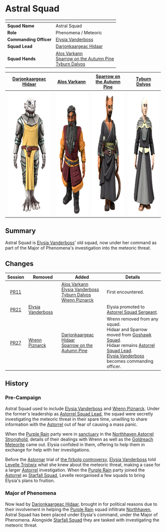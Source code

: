 # Astral Squad

| []() | |
| --- | --- |
| **Squad Name** | Astral Squad | squad.2
| **Role** | Phenomena / Meteoric |
| **Commanding Officer** | [Elysia Vanderboss](../../../../characters/elysia-vanderboss.md) |
| **Squad Lead** | [Darjonkaargeac Hidaar](../../../../characters/darjonkaargeac-hidaar.md) |
| **Squad Hands** | [Alos Varkann](../../../../characters/alos-varkann.md)<br>[Sparrow on the Autumn Pine](../../../../characters/sparrow-on-the-autumn-pine.md)<br>[Tyburn Dalvos](../../../../characters/tyburn-dalvos.md) |

| [Darjonkaargeac Hidaar](../../../../characters/darjonkaargeac-hidaar.md) | [Alos Varkann](../../../../characters/alos-varkann.md) | [Sparrow on the Autumn Pine](../../../../characters/sparrow-on-the-autumn-pine.md) | [Tyburn Dalvos](../../../../characters/tyburn-dalvos.md) |
|:---:|:---:|:---:|:---:|
| <img src="https://raw.githubusercontent.com/jesskelsall/astarus-images/main/characters/portraits/0a64ffd6aaf731b7.png" height="400" /> | <img src="https://raw.githubusercontent.com/jesskelsall/astarus-images/main/characters/portraits/601e5a966741b4ba.png" height="400" /> | <img src="https://raw.githubusercontent.com/jesskelsall/astarus-images/main/characters/portraits/41e0b0962f18eb6b.png" height="400" /> | <img src="https://raw.githubusercontent.com/jesskelsall/astarus-images/main/characters/portraits/34859beef3fb999b.png" height="400" /> |

## Summary

Astral Squad is [Elysia Vanderboss](../../../../characters/elysia-vanderboss.md)' old squad, now under her command as part of the Major of Phenomena's investigation into the meteoric threat.

## Changes

| Session | Removed | Added | Details |
|:---:| --- | --- | --- |
| [PR11](../../../../sessions/PR11.md) || [Alos Varkann](../../../../characters/alos-varkann.md)<br>[Elysia Vanderboss](../../../../characters/elysia-vanderboss.md)<br>[Tyburn Dalvos](../../../../characters/tyburn-dalvos.md)<br>[Wrenn Piznarck](../../../../characters/wrenn-piznarck.md) | First encountered. |
| [PR21](../../../../sessions/PR21.md) | [Elysia Vanderboss](../../../../characters/elysia-vanderboss.md) || Elysia promoted to [Astorrel Squad Sergeant](../ranks/astorrel-squad-sergeant.md). |
| [PR27](../../../../sessions/PR27.md) | [Wrenn Piznarck](../../../../characters/wrenn-piznarck.md) | [Darjonkaargeac Hidaar](../../../../characters/darjonkaargeac-hidaar.md)<br>[Sparrow on the Autumn Pine](../../../../characters/sparrow-on-the-autumn-pine.md) | Wrenn removed from any squad.<br>Hidaar and Sparrow moved from [Goshawk Squad](goshawk-squad.md).<br>Hidaar remains [Astorrel Squad Lead](../ranks/astorrel-squad-lead.md).<br>[Elysia Vanderboss](../../../../characters/elysia-vanderboss.md) becomes commanding officer. |

## History

### Pre-Campaign

Astral Squad used to include [Elysia Vanderboss](../../../../characters/elysia-vanderboss.md) and [Wrenn Piznarck](../../../../characters/wrenn-piznarck.md). Under the former's leadership as [Astorrel Squad Lead](../ranks/astorrel-squad-lead.md), the squad were secretly investigating the meteoric threat in their spare time, unwilling to share information with the [Astorrel](../astorrel.md) out of fear of causing a mass panic.

When the [Purple Rain](../../../../campaigns/C1-purple-rain.md) party were in [sanctuary](../sanctuary.md) in the [Northhaven Astorrel Stronghold](../../../../places/settlements/strongholds/northhaven-astorrel-stronghold.md), details of their dealings with Wrenn as well as the [Goldreach Meteorite](../../../../items/meteoric/meteorites/goldreach-meteorite.md) came out. Elysia confided in them, offering to help them in exchange for help with her investigations.

Before the [Astornar](../../astornar.md) trial of [the firbolg controversy](../../../../storylines/ended/the-firbolg-controversy.md), [Elysia Vanderboss](../../../../characters/elysia-vanderboss.md) told [Levelle Tristwix](../../../../characters/levelle-tristwix.md) what she knew about the meteoric threat, making a case for a larger [Astorrel](../astorrel.md) investigation. When the [Purple Rain](../../../../campaigns/C1-purple-rain.md) party joined the [Astorrel](../astorrel.md) as [Starfall Squad](starfall-squad.md), Levelle reorganised a few squads to bring Elysia's plans to fruition.

### Major of Phenomena

Now lead by [Darjonkaargeac Hidaar](../../../../characters/darjonkaargeac-hidaar.md), brought in for political reasons due to their involvement in helping the [Purple Rain](../../../../campaigns/C1-purple-rain.md) squad infiltrate [Northhaven](../../../../places/settlements/cities/northhaven.md), Astral Squad has been placed under Elysia's command, under the Major of Phenomena. Alongside [Starfall Squad](starfall-squad.md) they are tasked with investigating the meteoric threat.
